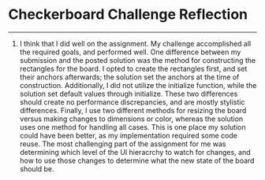 # Checkerboard Challenge Reflection
----
1. I think that I did well on the assignment. My challenge accomplished all the required goals, and performed well. One difference between my submission and the posted solution was the method for constructing the rectangles for the board. I opted to create the rectangles first, and set their anchors afterwards; the solution set the anchors at the time of construction. Additionally, I did not utilize the initialize function, while the solution set default values through initialize. These two differences should create no performance discrepancies, and are mostly stylistic differences. Finally, I use two different methods for resizing the board versus making changes to dimensions or color, whereas the solution uses one method for handling all cases. This is one place my solution could have been better, as my implementation required some code reuse. The most challenging part of the assignment for me was determining which level of the UI hieracrchy to watch for changes, and how to use those changes to determine what the new state of the board should be.
